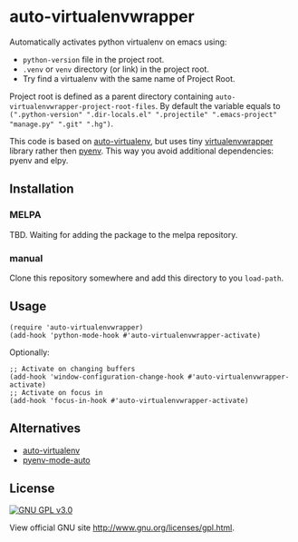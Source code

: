 # auto-virtualenvwrapper

Automatically activates python virtualenv on emacs using:

* `python-version` file in the project root.
* `.venv` or `venv` directory (or link) in the project root.
* Try find a virtualenv with the same name of Project Root.

Project root is defined as a parent directory containing `auto-virtualenvwrapper-project-root-files`. By default the variable equals to `(".python-version" ".dir-locals.el" ".projectile" ".emacs-project" "manage.py" ".git" ".hg")`.

This code is based on [auto-virtualenv](https://github.com/marcwebbie/auto-virtualenv), but uses tiny [virtualenvwrapper](https://github.com/porterjamesj/virtualenvwrapper.el) library rather then [pyenv](https://github.com/jorgenschaefer/pyvenv). This way you avoid additional dependencies: pyenv and elpy.


## Installation


### MELPA

TBD. Waiting for adding the package to the melpa repository.

<!-- `auto-virtualenvwrapper` is available on [MELPA](https://melpa.org). -->

<!-- You can install `auto-virtualenvwrapper` with the following command. -->

<!-- <kbd>M-x package-install [RET] auto-virtualenvwrapper [RET]</kbd> -->

### manual

Clone this repository somewhere and add this directory to you
`load-path`.

## Usage

```elisp
(require 'auto-virtualenvwrapper)
(add-hook 'python-mode-hook #'auto-virtualenvwrapper-activate)
```

Optionally:

```elisp
;; Activate on changing buffers
(add-hook 'window-configuration-change-hook #'auto-virtualenvwrapper-activate)
;; Activate on focus in
(add-hook 'focus-in-hook #'auto-virtualenvwrapper-activate)
```

## Alternatives

+ [auto-virtualenv](https://github.com/marcwebbie/auto-virtualenv)
+ [pyenv-mode-auto](https://github.com/ssbb/pyenv-mode-auto)

## License

[![GNU GPL v3.0](http://www.gnu.org/graphics/gplv3-127x51.png)](http://www.gnu.org/licenses/gpl.html)

View official GNU site <http://www.gnu.org/licenses/gpl.html>.
